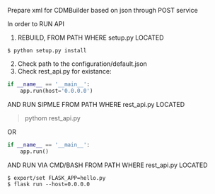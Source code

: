 Prepare xml for CDMBuilder based on json  through POST service

In order to RUN API

1. REBUILD, FROM PATH WHERE setup.py LOCATED
```
$ python setup.py install
```
2. Check path to the configuration/default.json
3. Check rest_api.py for existance:
```python
if __name__ == '__main__':
    app.run(host='0.0.0.0')
```
AND RUN SIPMLE FROM PATH WHERE rest_api.py LOCATED
> pythom rest_api.py

OR
```python
if __name__ == '__main__':
    app.run()
```
AND RUN VIA CMD/BASH FROM PATH WHERE rest_api.py LOCATED
```
$ export/set FLASK_APP=hello.py
$ flask run --host=0.0.0.0
```
	
